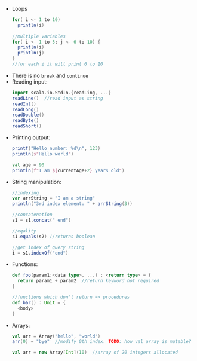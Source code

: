 * Loops
  ```scala
  for( i <- 1 to 10)
    println(i)
    
  //multiple variables
  for( i <- 1 to 5; j <- 6 to 10) {
    println(i)
    println(j)
  }
  //for each i it will print 6 to 10
  ```
* There is no `break` and `continue`
* Reading input:
  ```scala
  import scala.io.StdIn.{readLing, ...}
  readLine()  //read input as string
  readInt()
  readLong()
  readDouble()
  readByte()
  readShort()
  ```
* Printing output:
  ```scala 
  printf("Hello number: %d\n", 123)
  println(s"Hello world")
  
  val age = 90
  println(f"I am ${currentAge+2} years old")
  ```
* String manipulation:
  ```scala
  //indexing
  var arrString = "I am a string"
  println("3rd index element: " + arrString(3))
  
  //concatenation
  s1 = s1.concat(" end")
  
  //eqality
  s1.equals(s2) //returns boolean

  //get index of query string
  i = s1.indexOf("end")
  ```
* Functions:
  ```scala
  def foo(param1:<data type>, ...) : <return type> = {
    return param1 + param2  //return keyword not required
  }
  
  //functions which don't return => procedures
  def bar() : Unit = {
    <body>
  }
  ```
* Arrays:
  ```scala
  val arr = Array("hello", "world")
  arr(0) = "bye"  //modify 0th index. TODO: how val array is mutable?
  
  val arr = new Array[Int](10)  //array of 20 integers allocated
